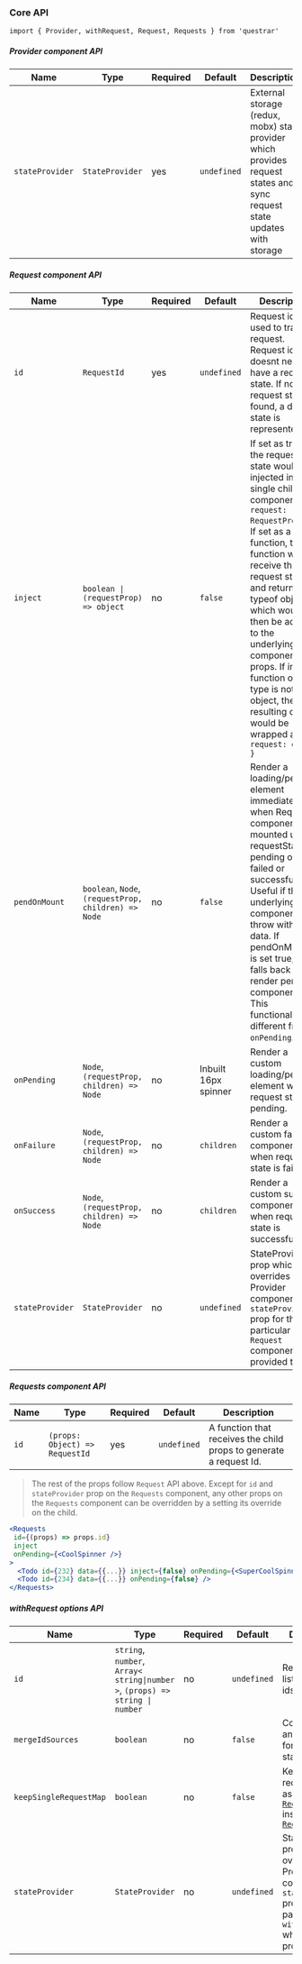 
### Core API

```
import { Provider, withRequest, Request, Requests } from 'questrar'
```

##### Provider component API

| Name |Type | Required | Default | Description |
| --- | --- | --- | --- | --- |
| `stateProvider` | `StateProvider` | yes | `undefined` | External storage (redux, mobx) state provider which provides request states and sync request state updates with storage |



##### Request component API

| Name | Type | Required | Default | Description |
| --- | --- | --- | --- | --- |
|`id`| `RequestId`  | yes | `undefined` | Request id is used to track a request. Request id doesnt need to have a request state. If no request state is found, a default state is represented |
|`inject`| `boolean \| (requestProp) => object`  | no | `false` | If set as true, the request state would be injected into the single children component as `{ request: RequestProp }`. If set as a function, the function would receive the request state and return a typeof object which would then be added to the underlying component props. If inject function output type is not object, the resulting output would be wrapped as `{ request: output }`|
|`pendOnMount` | `boolean`, `Node`, `(requestProp, children) => Node` | no | `false` | Render a loading/pending element immediately when Request component is mounted until requestState is pending or failed or successful. Useful if the underlying component will throw without data. If pendOnMount is set true, it falls back to render pending component. This functionality is different from `onPending`. |
|`onPending` | `Node`, `(requestProp, children) => Node` | no | Inbuilt 16px spinner | Render a custom loading/pending element when request state is pending. |
|`onFailure`        | `Node`, `(requestProp, children) => Node` | no | `children` | Render a custom failure component when request state is failed. |
|`onSuccess`   | `Node`, `(requestProp, children) => Node`| no | `children` | Render a custom success component when request state is successful.|
|`stateProvider` | `StateProvider`| no | `undefined` | StateProvider prop which overrides the Provider component `stateProvider` prop for the particular `Request` component it's provided to.|

##### Requests component API
| Name | Type | Required | Default | Description |
| --- | --- | --- | --- | --- |
| `id` | `(props: Object) => RequestId` | yes | `undefined` | A function that receives the child props to generate a request Id. |

> The rest of the props follow `Request` API above.
 Except for `id` and `stateProvider` prop on the `Requests` component, any other props on the `Requests` component can be overridden by a setting its override on the child.

```jsx harmony
<Requests
 id={(props) => props.id}
 inject
 onPending={<CoolSpinner />}
>
  <Todo id={232} data={{...}} inject={false} onPending={<SuperCoolSpinner />} />
  <Todo id={234} data={{...}} onPending={false} />
</Requests>
``` 

##### withRequest options API 


| Name | Type | Required | Default | Description |
| --- | --- | --- | --- | --- |
| `id` | `string`, `number`, `Array< string\|number >`, `(props) => string \| number` | no | `undefined` | Request id or list of request ids |
| `mergeIdSources` | `boolean` | no | `false` | Combine id and `props.id` for request state selection |
| `keepSingleRequestMap` | `boolean` | no | `false` | Keep a single request state as a [`RequestMapProp`](.../readme.md#L242) instead of [`RequestProp`](.../readme.md#L53) |
|`stateProvider` | `StateProvider`| no | `undefined` | StateProvider prop which overrides the Provider component `stateProvider` prop for the particular `withRequest` which it's provided to.|
